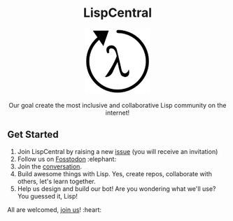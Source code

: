 <div align="center">
  <h1>LispCentral</h1>
  <img src="https://raw.githubusercontent.com/LispCentral/.github/main/lispcentral-white-bg.png" width="150"/>
  <p>Our goal create the most inclusive and collaborative Lisp community on the internet!</p>
</div>
<h2>Get Started</h2>
<ol>
  <li>Join LispCentral by raising a new <a href="https://github.com/LispCentral/.github/issues/new">issue</a> (you will receive an invitation)</li>
  <li>Follow us on <a href="https://fosstodon.org/@LispCentral">Fosstodon</a> :elephant:</li>
  <li>Join the <a href="https://github.com/orgs/LispCentral/discussions">conversation</a>.</li>
  <li>Build awesome things with Lisp. Yes, create repos, collaborate with others, let's learn together.</li>
  <li>Help us design and build our bot! Are you wondering what we'll use? You guessed it, Lisp!</li>
</ol>
<p>All are welcomed, <a href="https://github.com/LispCentral/.github/issues/new?assignees=juliojimenez&labels=&template=join-lispcentral-.md&title=Join+LispCentral%21">join us</a>! :heart:</p>

